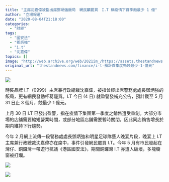 ```yaml
---
title: "主席沈嘉偉被指出席鄧炳強飯局　網民籲罷買　I.T 稱疫情下首季蝕最少 1 億"
author: "立場報道"
date: "2020-08-04T21:18:00"
categories:
  - "財經"
tags:
  - "國安法"
  - "鄧炳強"
  - "i.t"
  - "沈嘉偉"
topics: []
image: "http://web.archive.org/web/2021im_/https://assets.thestandnews.com/media/photos/b25b01e600c08317e37a2be38581c95aa327dc3620copy_GZ7Ib.png"
original_url: "thestandnews.com/finance/i-t-預計首季度勁蝕最少-1-億元"
---
```

![](http://web.archive.org/web/2021im_/https://assets.thestandnews.com/media/photos/b25b01e600c08317e37a2be38581c95aa327dc3620copy_GZ7Ib.png)

時裝品牌 I.T（0999）主席兼行政總裁沈嘉偉，被指曾經出席警務處處長鄧炳強的飯局，更有網民發動杯葛罷買。I.T 今日 (4 日) 就盈警發補充公告，預計截至 5 月 31 日止 3 個月，蝕最少 1 億元。

上月 30 日 I.T 已發出盈警，指在疫情下集團第一季度之銷售遭受重創。大部分市場的店舖需要縮短營業時間，或部分地區店舖需要暫時關閉，因此同店銷售增長於期内維持下行趨勢。

今年 2 月網上流傳一段警務處處長鄧炳強和明星足球隊藝人晚宴片段，晚宴上 I.T 主席兼行政總裁沈嘉偉亦在席中，事件引發網民罷買 I.T。今年 5 月有市民發起在灣仔、銅鑼灣一帶遊行抗議《港區國安法》，期間銅鑼灣 I.T 亦遭人破壞，多塊櫥窗被打爛。

![](http://web.archive.org/web/2021im_/https://assets.thestandnews.com/media/photos/100073731_3109250662493866_1631686001627758592_o_uIbam_8BwY7bC.jpg)

![](http://web.archive.org/web/2021im_/https://assets.thestandnews.com/media/photos/99298142_3109191132499819_358832547506946048_o_pDHzH_63lQ5wB.jpg)